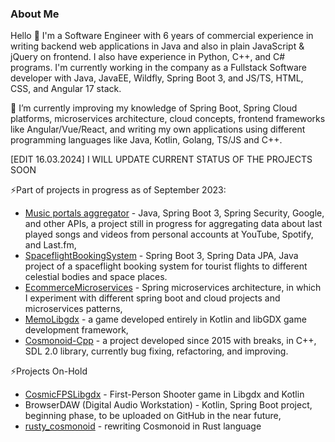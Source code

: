 <!--
**Patriqu/Patriqu** is a ✨ _special_ ✨ repository because its `README.md` (this file) appears on your GitHub profile.

Here are some ideas to get you started:

- 🔭 I’m currently working on ...
- 🌱 I’m currently learning ...
- 👯 I’m looking to collaborate on ...
- 🤔 I’m looking for help with ...
- 💬 Ask me about ...
- 📫 How to reach me: ...
- 😄 Pronouns: ...
- ⚡ Fun fact: ...
-->

### About Me
Hello 👋 I'm a Software Engineer with 6 years of commercial experience in writing backend web applications in Java and also in plain JavaScript & jQuery on frontend. I also have experience in Python, C++, and C# programs.
I'm currently working in the company as a Fullstack Software developer with Java, JavaEE, Wildfly, Spring Boot 3, and JS/TS, HTML, CSS, and Angular 17 stack.

🌱 I’m currently improving my knowledge of Spring Boot, Spring Cloud platforms, microservices architecture, cloud concepts, frontend frameworks like Angular/Vue/React, and writing my own applications using different programming languages like Java, Kotlin, Golang, TS/JS and C++.

[EDIT 16.03.2024] I WILL UPDATE CURRENT STATUS OF THE PROJECTS SOON

⚡Part of projects in progress as of September 2023:
- [Music portals aggregator](https://github.com/Patriqu/MusicPortalsAggregator) - Java, Spring Boot 3, Spring Security, Google, and other APIs, a project still in progress for aggregating data about last played songs and videos from personal accounts at YouTube, Spotify, and Last.fm,
- [SpaceflightBookingSystem](https://github.com/Patriqu/SpaceflightBookingSystem) - Spring Boot 3, Spring Data JPA, Java project of a spaceflight booking system for tourist flights to different celestial bodies and space places.
- [EcommerceMicroservices](https://github.com/Patriqu/EcommerceMicroservices) - Spring microservices architecture, in which I experiment with different spring boot and cloud projects and microservices patterns,
- [MemoLibgdx](https://github.com/Patriqu/MemoLibgdx) - a game developed entirely in Kotlin and libGDX game development framework,
- [Cosmonoid-Cpp](https://github.com/Patriqu/Cosmonoid-Cpp) - a project developed since 2015 with breaks, in C++, SDL 2.0 library, currently bug fixing, refactoring, and improving.

⚡Projects On-Hold
- [CosmicFPSLibgdx](https://github.com/Patriqu/CosmicFPSLibgdx) - First-Person Shooter game in Libgdx and Kotlin
- BrowserDAW (Digital Audio Workstation) - Kotlin, Spring Boot project, beginning phase, to be uploaded on GitHub in the near future,
- [rusty_cosmonoid](https://github.com/Patriqu/rusty_cosmonoid) - rewriting Cosmonoid in Rust language
